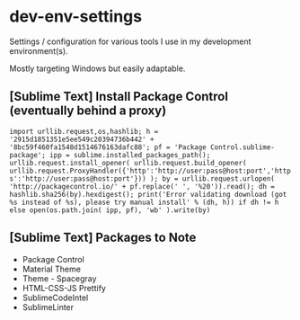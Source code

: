 # dev-env-settings

Settings / configuration for various tools I use in my development environment(s).

Mostly targeting Windows but easily adaptable.

## [Sublime Text] Install Package Control (eventually behind a proxy)

```import urllib.request,os,hashlib; h = '2915d1851351e5ee549c20394736b442' + '8bc59f460fa1548d1514676163dafc88'; pf = 'Package Control.sublime-package'; ipp = sublime.installed_packages_path(); urllib.request.install_opener( urllib.request.build_opener( urllib.request.ProxyHandler({'http':'http://user:pass@host:port','https':'http://user:pass@host:port'})) ); by = urllib.request.urlopen( 'http://packagecontrol.io/' + pf.replace(' ', '%20')).read(); dh = hashlib.sha256(by).hexdigest(); print('Error validating download (got %s instead of %s), please try manual install' % (dh, h)) if dh != h else open(os.path.join( ipp, pf), 'wb' ).write(by)```

## [Sublime Text] Packages to Note

 * Package Control
 * Material Theme
 * Theme - Spacegray
 * HTML-CSS-JS Prettify
 * SublimeCodeIntel
 * SublimeLinter
